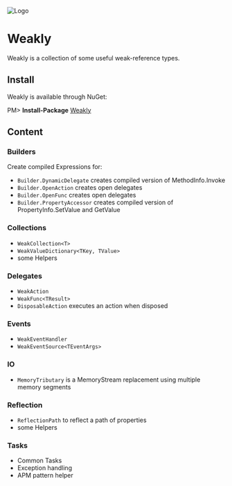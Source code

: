 ![Logo](./build/weakly_icon.png)
# Weakly

Weakly is a collection of some useful weak-reference types.


## Install
Weakly is available through NuGet:

PM> **Install-Package** [Weakly](https://www.nuget.org/packages/Weakly/)


## Content

### Builders
Create compiled Expressions for:
* `Builder.DynamicDelegate` creates compiled version of MethodInfo.Invoke
* `Builder.OpenAction` creates open delegates
* `Builder.OpenFunc` creates open delegates
* `Builder.PropertyAccessor` creates compiled version of PropertyInfo.SetValue and GetValue

### Collections
* `WeakCollection<T>`
* `WeakValueDictionary<TKey, TValue>`
* some Helpers

### Delegates
* `WeakAction`
* `WeakFunc<TResult>`
* `DisposableAction` executes an action when disposed

### Events
* `WeakEventHandler`
* `WeakEventSource<TEventArgs>`

### IO
* `MemoryTributary` is a MemoryStream replacement using multiple memory segments

### Reflection
* `ReflectionPath` to reflect a path of properties
* some Helpers

### Tasks
* Common Tasks
* Exception handling
* APM pattern helper
